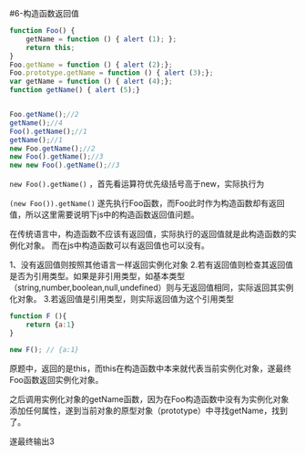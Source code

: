 #6-构造函数返回值
```javascript 
function Foo() {
    getName = function () { alert (1); };
    return this;
}
Foo.getName = function () { alert (2);};
Foo.prototype.getName = function () { alert (3);};
var getName = function () { alert (4);};
function getName() { alert (5);}


Foo.getName();//2
getName();//4
Foo().getName();//1
getName();//1
new Foo.getName();//2
new Foo().getName();//3
new new Foo().getName();//3
```


`new Foo().getName()` ，首先看运算符优先级括号高于new，实际执行为

`(new Foo()).getName()`
遂先执行Foo函数，而Foo此时作为构造函数却有返回值，所以这里需要说明下js中的构造函数返回值问题。

在传统语言中，构造函数不应该有返回值，实际执行的返回值就是此构造函数的实例化对象。
而在js中构造函数可以有返回值也可以没有。

1、没有返回值则按照其他语言一样返回实例化对象
2.若有返回值则检查其返回值是否为引用类型。如果是非引用类型，如基本类型（string,number,boolean,null,undefined）则与无返回值相同，实际返回其实例化对象。
3.若返回值是引用类型，则实际返回值为这个引用类型
```javascript
function F (){
    return {a:1}
}

new F(); // {a:1}
```

原题中，返回的是this，而this在构造函数中本来就代表当前实例化对象，遂最终Foo函数返回实例化对象。

之后调用实例化对象的getName函数，因为在Foo构造函数中没有为实例化对象添加任何属性，遂到当前对象的原型对象（prototype）中寻找getName，找到了。

遂最终输出3